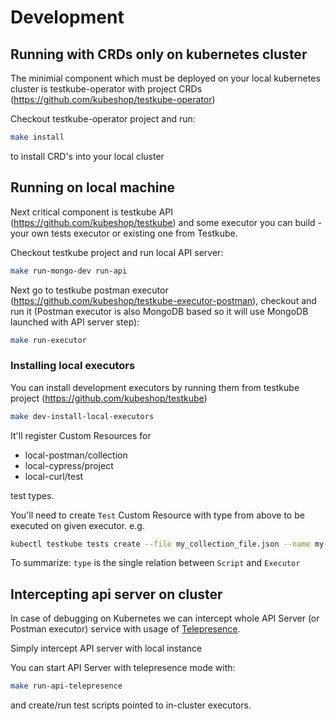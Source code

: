 # Development

## Running with CRDs only on kubernetes cluster

The minimial component which must be deployed on your local kubernetes cluster is testkube-operator with project CRDs (<https://github.com/kubeshop/testkube-operator>)

Checkout testkube-operator project and run:

```sh
make install 
```

to install CRD's into your local cluster

## Running on local machine

Next critical component is testkube API (<https://github.com/kubeshop/testkube>) and some executor you can build - your
own tests executor or existing one from Testkube.

Checkout testkube project and run local API server:

```sh
make run-mongo-dev run-api
```

Next go to testkube postman executor (<https://github.com/kubeshop/testkube-executor-postman>), checkout and run it
(Postman executor is also MongoDB based so it will use MongoDB launched with API server step):

```sh
make run-executor
```

### Installing local executors

You can install development executors by running them from testkube project (<https://github.com/kubeshop/testkube>)

```sh
make dev-install-local-executors
```

It'll register Custom Resources for

- local-postman/collection
- local-cypress/project
- local-curl/test

test types.

You'll need to create `Test` Custom Resource with type from above to
be executed on given executor. e.g.

```sh
kubectl testkube tests create --file my_collection_file.json --name my-test-name --type local-postman/collection
```

To summarize: `type` is the single relation between `Script` and `Executor`

## Intercepting api server on cluster

In case of debugging on Kubernetes we can intercept whole API Server (or Postman executor) service
with usage of [Telepresence](https://telepresence.io).

Simply intercept API server with local instance

You can start API Server with telepresence mode with:

```sh
make run-api-telepresence
```

and create/run test scripts pointed to in-cluster executors.

